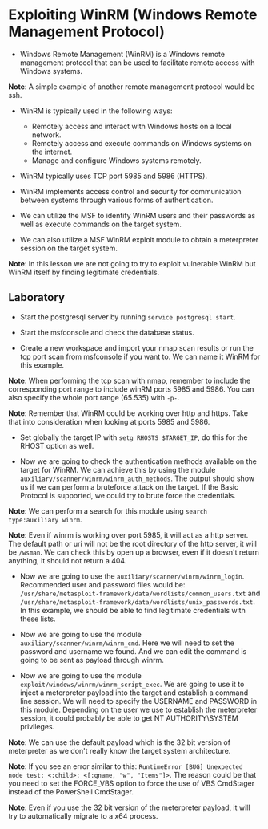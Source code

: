 # Exploiting WinRM (Windows Remote Management Protocol)

+ Windows Remote Management (WinRM) is a Windows remote management protocol that can be used to facilitate remote access with Windows systems.

**Note**: A simple example of another remote management protocol would be ssh.

+ WinRM is typically used in the following ways:
    - Remotely access and interact with Windows hosts on a local network.
    - Remotely access and execute commands on Windows systems on the internet.
    - Manage and configure Windows systems remotely.

+ WinRM typically uses TCP port 5985 and 5986 (HTTPS).

+ WinRM implements access control and security for communication between systems through various forms of authentication.

+ We can utilize the MSF to identify WinRM users and their passwords as well as execute commands on the target system.

+ We can also utilize a MSF WinRM exploit module to obtain a meterpreter session on the target system.

**Note**: In this lesson we are not going to try to exploit vulnerable WinRM but WinRM itself by finding legitimate credentials.

## Laboratory

- Start the postgresql server by running `service postgresql start`.

- Start the msfconsole and check the database status.

- Create a new workspace and import your nmap scan results or run the tcp port scan from msfconsole if you want to. We can name it WinRM for this example.

**Note**: When performing the tcp scan with nmap, remember to include the corresponding port range to include winRM ports 5985 and 5986. You can also specify the whole port range (65.535) with `-p-`.

**Note**: Remember that WinRM could be working over http and https. Take that into consideration when looking at ports 5985 and 5986.

- Set globally the target IP with `setg RHOSTS $TARGET_IP`, do this for the RHOST option as well.

- Now we are going to check the authentication methods available on the target for WinRM. We can achieve this by using the module `auxiliary/scanner/winrm/winrm_auth_methods`. The output should show us if we can perform a bruteforce attack on the target. If the Basic Protocol is supported, we could try to brute force the credentials.

**Note**: We can perform a search for this module using `search type:auxiliary winrm`.

**Note**: Even if winrm is working over port 5985, it will act as a http server. The default path or uri will not be the root directory of the http server, it will be `/wsman`. We can check this by open up a browser, even if it doesn't return anything, it should not return a 404.

- Now we are going to use the `auxiliary/scanner/winrm/winrm_login`. Recommended user and password files would be: `/usr/share/metasploit-framework/data/wordlists/common_users.txt` and `/usr/share/metasploit-framework/data/wordlists/unix_passwords.txt`. In this example, we should be able to find legitimate credentials with these lists.

- Now we are going to use the module `auxiliary/scanner/winrm/winrm_cmd`. Here we will need to set the password and username we found. And we can edit the command is going to be sent as payload through winrm.

- Now we are going to use the module `exploit/windows/winrm/winrm_script_exec`. We are going to use it to inject a meterpreter payload into the target and establish a command line session. We will need to specify the USERNAME and PASSWORD in this module. Depending on the user we use to establish the meterpreter session, it could probably be able to get NT AUTHORITY\SYSTEM privileges.

**Note**: We can use the default payload which is the 32 bit version of meterpreter as we don't really know the target system architecture.

**Note**: If you see an error similar to this: `RuntimeError [BUG] Unexpected node test: <:child>: <[:qname, "w", "Items"]>`. The reason could be that you need to set the FORCE_VBS option to force the use of VBS CmdStager instead of the PowerShell CmdStager.

**Note**: Even if you use the 32 bit version of the meterpreter payload, it will try to automatically migrate to a x64 process.
